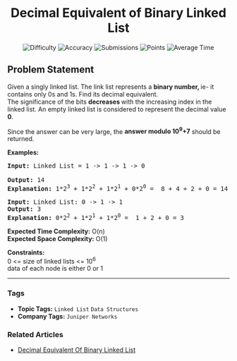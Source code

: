 <h1 align="center">Decimal Equivalent of Binary Linked List</h1>

<p align="center">
  <img alt="Difficulty" title="Difficulty" src="https://custom-icon-badges.demolab.com/badge/Difficulty: Easy-1F222E?style=for-the-badge&logoColor=white&logo=fire"/>
  <img alt="Accuracy" title="Accuracy" src="https://custom-icon-badges.demolab.com/badge/Accuracy: 21.23%25-1F222E?style=for-the-badge&logoColor=white&logo=target"/>
  <img alt="Submissions" title="Submissions" src="https://custom-icon-badges.demolab.com/badge/Submissions: 76K+-1F222E?style=for-the-badge&logoColor=white&logo=repo"/>
  <img alt="Points" title="Points" src="https://custom-icon-badges.demolab.com/badge/Points: 2-1F222E?style=for-the-badge&logoColor=white&logo=award"/>
  <img alt="Average Time" title="Average Time" src="https://custom-icon-badges.demolab.com/badge/Average%20Time: N/A-1F222E?style=for-the-badge&logoColor=white&logo=clock"/>
</p>

## Problem Statement

Given a singly linked list. The link list represents a <b>binary number, </b>ie- it contains only 0s and 1s. Find its decimal equivalent. <br>The significance of the bits <b>decreases </b>with the increasing index in the linked list. An empty linked list is considered to represent the decimal value <b>0</b>. 

Since the answer can be very large, the <b>answer modulo 10<sup>9</sup>+7</b> should be returned.

<b>Examples:</b>

<pre><b>Input: </b>Linked List = 1 -> 1 -> 1 -> 0<br><br><b>Output: </b>14<b><br></b><b>Explanation: </b>1*2<sup>3</sup> + 1*2<sup>2</sup> + 1*2<sup>1</sup> + 0*2<sup>0</sup> =  8 + 4 + 2 + 0 = 14</pre>

<pre><b>Input: </b>Linked List: 0 -> 1 -> 1<br><b>Output: </b>3<br><b>Explanation: </b>0*2<sup>2</sup> + 1*2<sup>1</sup> + 1*2<sup>0</sup> =  1 + 2 + 0 = 3</pre>

<b>Expected Time Complexity:</b> O(n)<br><b>Expected Space </b><b>Complexity</b><b>:</b> O(1)

<b>Constraints:</b><br>0 <= size of linked lists <= 10<sup>6</sup><br>data of each node is either 0 or 1


<hr>

### Tags
- **Topic Tags:** `Linked List` `Data Structures`
- **Company Tags:** `Juniper Networks`

### Related Articles
- [Decimal Equivalent Of Binary Linked List](https://www.geeksforgeeks.org/decimal-equivalent-of-binary-linked-list/)

